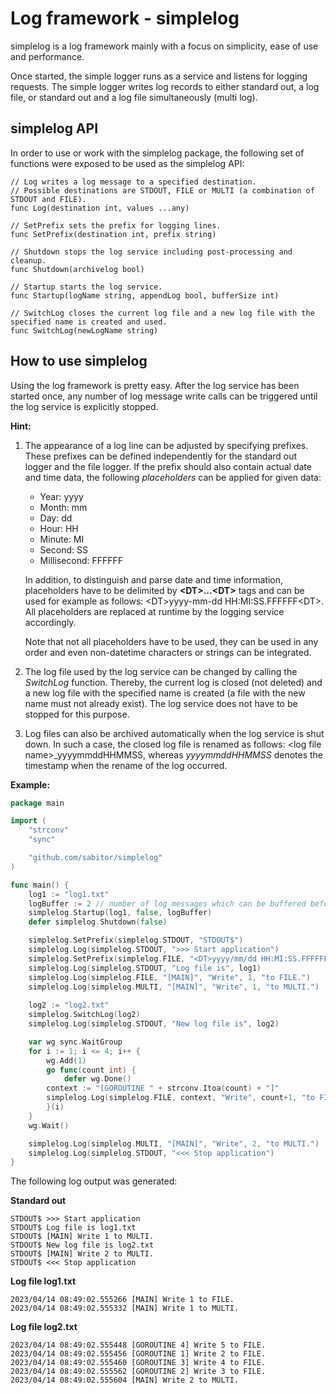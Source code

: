 # Log framework - simplelog
simplelog is a log framework mainly with a focus on simplicity, ease of use and performance.

Once started, the simple logger runs as a service and listens for logging requests.
The simple logger writes log records to either standard out, a log file, or standard out and a log file simultaneously (multi log).

## simplelog API
In order to use or work with the simplelog package, the following set of functions were exposed to be used as the simplelog API: 

```
// Log writes a log message to a specified destination.
// Possible destinations are STDOUT, FILE or MULTI (a combination of STDOUT and FILE).
func Log(destination int, values ...any)

// SetPrefix sets the prefix for logging lines.
func SetPrefix(destination int, prefix string)

// Shutdown stops the log service including post-processing and cleanup.
func Shutdown(archivelog bool)

// Startup starts the log service.
func Startup(logName string, appendLog bool, bufferSize int)

// SwitchLog closes the current log file and a new log file with the specified name is created and used.
func SwitchLog(newLogName string)
```

## How to use simplelog
Using the log framework is pretty easy. After the log service has been started once, any number of log message write calls can be triggered until the log service is  explicitly stopped.

**Hint:** 
1) The appearance of a log line can be adjusted by specifying prefixes. These prefixes can be defined independently for the standard out logger and the file logger. If the prefix should also contain actual date and time data, the following *placeholders* can be applied for given data:

	 - Year: yyyy
	 - Month: mm
	 - Day: dd
	 - Hour: HH
	 - Minute: MI
	 - Second: SS
	 - Millisecond: FFFFFF

	In addition, to distinguish and parse date and time information, placeholders have to be delimited by __\<DT\>...\<DT\>__ tags and can be used for example as follows: \<DT\>yyyy-mm-dd HH:MI:SS.FFFFFF\<DT\>. All placeholders are replaced at runtime by the logging service accordingly.

	Note that not all placeholders have to be used, they can be used in any order and even non-datetime characters or strings can be integrated.

2) The log file used by the log service can be changed by calling the *SwitchLog* function. Thereby, the current log is closed (not deleted) and a new log file with the specified name is created (a file with the new name must not already exist). The log service does not have to be stopped for this purpose.
3) Log files can also be archived automatically when the log service is shut down. In such a case, the closed log file is renamed as follows: \<log file name\>_yyyymmddHHMMSS, whereas *yyyymmddHHMMSS* denotes the timestamp when the rename of the log occurred.

**Example:** 
```go
package main

import (
	"strconv"
	"sync"

	"github.com/sabitor/simplelog"
)

func main() {
    log1 := "log1.txt"
    logBuffer := 2 // number of log messages which can be buffered before the log service blocks
    simplelog.Startup(log1, false, logBuffer)
    defer simplelog.Shutdown(false)

    simplelog.SetPrefix(simplelog.STDOUT, "STDOUT$")
    simplelog.Log(simplelog.STDOUT, ">>> Start application")
    simplelog.SetPrefix(simplelog.FILE, "<DT>yyyy/mm/dd HH:MI:SS.FFFFFF<DT>")
    simplelog.Log(simplelog.STDOUT, "Log file is", log1)
    simplelog.Log(simplelog.FILE, "[MAIN]", "Write", 1, "to FILE.")
    simplelog.Log(simplelog.MULTI, "[MAIN]", "Write", 1, "to MULTI.")
    
    log2 := "log2.txt"
    simplelog.SwitchLog(log2)
    simplelog.Log(simplelog.STDOUT, "New log file is", log2)

    var wg sync.WaitGroup
    for i := 1; i <= 4; i++ {
        wg.Add(1)
        go func(count int) {
            defer wg.Done()
	    context := "[GOROUTINE " + strconv.Itoa(count) + "]"
	    simplelog.Log(simplelog.FILE, context, "Write", count+1, "to FILE.")
        }(i)
    }
    wg.Wait()

    simplelog.Log(simplelog.MULTI, "[MAIN]", "Write", 2, "to MULTI.")
    simplelog.Log(simplelog.STDOUT, "<<< Stop application")
}
```

The following log output was generated:

**Standard out**
```
STDOUT$ >>> Start application
STDOUT$ Log file is log1.txt
STDOUT$ [MAIN] Write 1 to MULTI.
STDOUT$ New log file is log2.txt
STDOUT$ [MAIN] Write 2 to MULTI.
STDOUT$ <<< Stop application
```
**Log file log1.txt**
```
2023/04/14 08:49:02.555266 [MAIN] Write 1 to FILE.
2023/04/14 08:49:02.555332 [MAIN] Write 1 to MULTI.
```
**Log file log2.txt**
```
2023/04/14 08:49:02.555448 [GOROUTINE 4] Write 5 to FILE.
2023/04/14 08:49:02.555456 [GOROUTINE 1] Write 2 to FILE.
2023/04/14 08:49:02.555460 [GOROUTINE 3] Write 4 to FILE.
2023/04/14 08:49:02.555562 [GOROUTINE 2] Write 3 to FILE.
2023/04/14 08:49:02.555604 [MAIN] Write 2 to MULTI.
```


